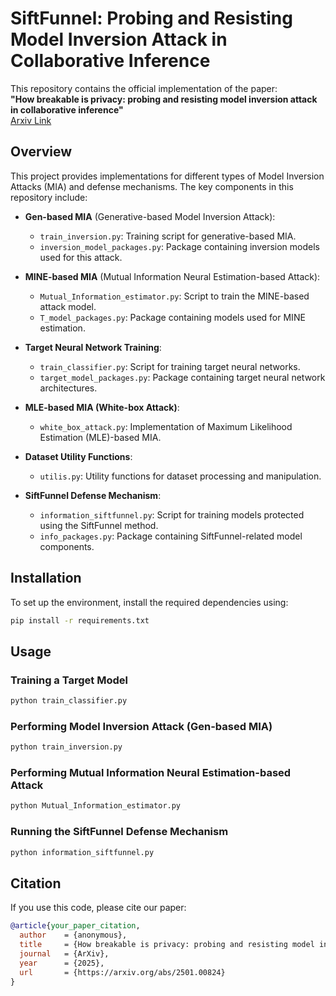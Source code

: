 # SiftFunnel: Probing and Resisting Model Inversion Attack in Collaborative Inference

This repository contains the official implementation of the paper:  
**"How breakable is privacy: probing and resisting model inversion attack in collaborative inference"**  
[Arxiv Link](https://arxiv.org/abs/2501.00824)

## Overview
This project provides implementations for different types of Model Inversion Attacks (MIA) and defense mechanisms. The key components in this repository include:

- **Gen-based MIA** (Generative-based Model Inversion Attack):
  - `train_inversion.py`: Training script for generative-based MIA.
  - `inversion_model_packages.py`: Package containing inversion models used for this attack.

- **MINE-based MIA** (Mutual Information Neural Estimation-based Attack):
  - `Mutual_Information_estimator.py`: Script to train the MINE-based attack model.
  - `T_model_packages.py`: Package containing models used for MINE estimation.

- **Target Neural Network Training**:
  - `train_classifier.py`: Script for training target neural networks.
  - `target_model_packages.py`: Package containing target neural network architectures.

- **MLE-based MIA (White-box Attack)**:
  - `white_box_attack.py`: Implementation of Maximum Likelihood Estimation (MLE)-based MIA.

- **Dataset Utility Functions**:
  - `utilis.py`: Utility functions for dataset processing and manipulation.

- **SiftFunnel Defense Mechanism**:
  - `information_siftfunnel.py`: Script for training models protected using the SiftFunnel method.
  - `info_packages.py`: Package containing SiftFunnel-related model components.

## Installation
To set up the environment, install the required dependencies using:
```bash
pip install -r requirements.txt
```

## Usage
### Training a Target Model
```bash
python train_classifier.py
```

### Performing Model Inversion Attack (Gen-based MIA)
```bash
python train_inversion.py
```

### Performing Mutual Information Neural Estimation-based Attack
```bash
python Mutual_Information_estimator.py
```

### Running the SiftFunnel Defense Mechanism
```bash
python information_siftfunnel.py
```

## Citation
If you use this code, please cite our paper:
```bibtex
@article{your_paper_citation,
  author    = {anonymous},
  title     = {How breakable is privacy: probing and resisting model inversion attack in collaborative inference},
  journal   = {ArXiv},
  year      = {2025},
  url       = {https://arxiv.org/abs/2501.00824}
}
```
